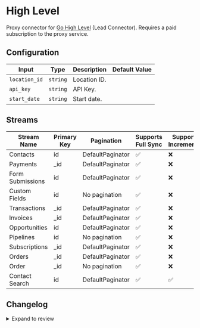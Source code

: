 # High Level
Proxy connector for [Go High Level](https://gohighlevel.com) (Lead Connector). Requires a paid subscription to the proxy service.

## Configuration

| Input | Type | Description | Default Value |
|-------|------|-------------|---------------|
| `location_id` | `string` | Location ID.  |  |
| `api_key` | `string` | API Key.  |  |
| `start_date` | `string` | Start date.  |  |

## Streams
| Stream Name | Primary Key | Pagination | Supports Full Sync | Supports Incremental |
|-------------|-------------|------------|---------------------|----------------------|
| Contacts | id | DefaultPaginator | ✅ |  ❌  |
| Payments | _id | DefaultPaginator | ✅ |  ❌  |
| Form Submissions | id | DefaultPaginator | ✅ |  ❌  |
| Custom Fields | id | No pagination | ✅ |  ❌  |
| Transactions | _id | DefaultPaginator | ✅ |  ❌  |
| Invoices | _id | DefaultPaginator | ✅ |  ❌  |
| Opportunities | id | DefaultPaginator | ✅ |  ❌  |
| Pipelines | id | No pagination | ✅ |  ❌  |
| Subscriptions | _id | DefaultPaginator | ✅ |  ❌  |
| Orders | _id | DefaultPaginator | ✅ |  ❌  |
| Order | _id | No pagination | ✅ |  ❌  |
| Contact Search | id | DefaultPaginator | ✅ |  ✅  |


## Changelog

<details>
  <summary>Expand to review</summary>

| Version | Date | Pull Request | Subject |
|---------|------|--------------|---------|
| 0.0.21 | 2025-05-10 | [59829](https://github.com/airbytehq/airbyte/pull/59829) | Update dependencies |
| 0.0.20 | 2025-05-03 | [57683](https://github.com/airbytehq/airbyte/pull/57683) | Update dependencies |
| 0.0.19 | 2025-04-05 | [57062](https://github.com/airbytehq/airbyte/pull/57062) | Update dependencies |
| 0.0.18 | 2025-03-29 | [56644](https://github.com/airbytehq/airbyte/pull/56644) | Update dependencies |
| 0.0.17 | 2025-03-22 | [56079](https://github.com/airbytehq/airbyte/pull/56079) | Update dependencies |
| 0.0.16 | 2025-03-08 | [55477](https://github.com/airbytehq/airbyte/pull/55477) | Update dependencies |
| 0.0.15 | 2025-03-01 | [54757](https://github.com/airbytehq/airbyte/pull/54757) | Update dependencies |
| 0.0.14 | 2025-02-22 | [54342](https://github.com/airbytehq/airbyte/pull/54342) | Update dependencies |
| 0.0.13 | 2025-02-15 | [53813](https://github.com/airbytehq/airbyte/pull/53813) | Update dependencies |
| 0.0.12 | 2025-02-08 | [53250](https://github.com/airbytehq/airbyte/pull/53250) | Update dependencies |
| 0.0.11 | 2025-02-01 | [52756](https://github.com/airbytehq/airbyte/pull/52756) | Update dependencies |
| 0.0.10 | 2025-01-25 | [52267](https://github.com/airbytehq/airbyte/pull/52267) | Update dependencies |
| 0.0.9 | 2025-01-18 | [51813](https://github.com/airbytehq/airbyte/pull/51813) | Update dependencies |
| 0.0.8 | 2025-01-11 | [51211](https://github.com/airbytehq/airbyte/pull/51211) | Update dependencies |
| 0.0.7 | 2024-12-28 | [50637](https://github.com/airbytehq/airbyte/pull/50637) | Update dependencies |
| 0.0.6 | 2024-12-21 | [50093](https://github.com/airbytehq/airbyte/pull/50093) | Update dependencies |
| 0.0.5 | 2024-12-14 | [49640](https://github.com/airbytehq/airbyte/pull/49640) | Update dependencies |
| 0.0.4 | 2024-12-12 | [49237](https://github.com/airbytehq/airbyte/pull/49237) | Update dependencies |
| 0.0.3 | 2024-12-11 | [48901](https://github.com/airbytehq/airbyte/pull/48901) | Starting with this version, the Docker image is now rootless. Please note that this and future versions will not be compatible with Airbyte versions earlier than 0.64 |
| 0.0.2 | 2024-10-28 | [47472](https://github.com/airbytehq/airbyte/pull/47472) | Update dependencies |
| 0.0.1 | 2024-08-23 | | Initial release by [@Stockotaco](https://github.com/stockotaco) via Connector Builder |

</details>
